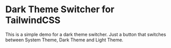 # Dark Theme Switcher for TailwindCSS

This is a simple demo for a dark theme switcher. Just a button that switches between System Theme, Dark Theme and Light Theme.
